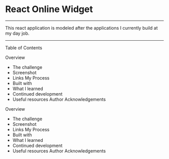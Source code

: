 # React Online Widget

<hr />

This react application is modeled after the applications I currently build at my day job.

<hr />

Table of Contents

Overview

- The challenge
- Screenshot
- Links
  My Process
- Built with
- What I learned
- Continued development
- Useful resources
  Author
  Acknowledgements

Overview

- The challenge
- Screenshot
- Links
  My Process
- Built with
- What I learned
- Continued development
- Useful resources
  Author
  Acknowledgements

